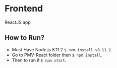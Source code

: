 # Frontend
ReactJS app
## How to Run?
- Must Have Node.js 8.11.2 `$ nvm install v8.11.2`.
- Go to PMV-React folder then `$ npm install`.
- Then to run it `$ npm start`. 


